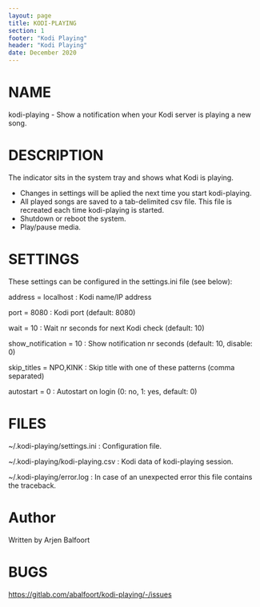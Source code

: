 ```yaml
---
layout: page
title: KODI-PLAYING
section: 1
footer: "Kodi Playing"
header: "Kodi Playing"
date: December 2020
---
```


# NAME

kodi-playing - Show a notification when your Kodi server is playing a new song.

# DESCRIPTION

The indicator sits in the system tray and shows what Kodi is playing.

* Changes in settings will be aplied the next time you start kodi-playing.
* All played songs are saved to a tab-delimited csv file. This file is recreated each time kodi-playing is started.
* Shutdown or reboot the system.
* Play/pause media.

# SETTINGS

These settings can be configured in the settings.ini file (see below):

address = localhost
:   Kodi name/IP address

port = 8080
:   Kodi port (default: 8080)

wait = 10
:   Wait nr seconds for next Kodi check (default: 10)

show_notification = 10
:   Show notification nr seconds (default: 10, disable: 0)

skip_titles = NPO,KINK
:   Skip title with one of these patterns (comma separated)

autostart = 0
:   Autostart on login (0: no, 1: yes, default: 0)


# FILES

~/.kodi-playing/settings.ini
:   Configuration file.

~/.kodi-playing/kodi-playing.csv
:   Kodi data of kodi-playing session.

~/.kodi-playing/error.log
:   In case of an unexpected error this file contains the traceback.

# Author

Written by Arjen Balfoort

# BUGS

https://gitlab.com/abalfoort/kodi-playing/-/issues


